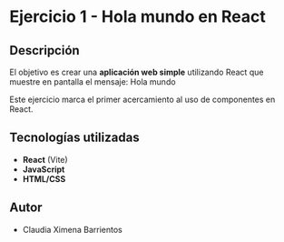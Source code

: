 # Ejercicio 1 - Hola mundo en React

## Descripción

El objetivo es crear una **aplicación web simple** utilizando React que muestre en pantalla el mensaje: Hola mundo

Este ejercicio marca el primer acercamiento al uso de componentes en React.

## Tecnologías utilizadas

- **React** (Vite)
- **JavaScript**
- **HTML/CSS**

## Autor
- Claudia Ximena Barrientos



